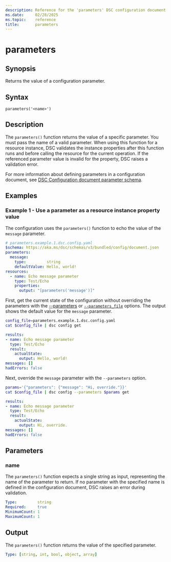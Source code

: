 ```yaml
---
description: Reference for the 'parameters' DSC configuration document function
ms.date:     02/28/2025
ms.topic:    reference
title:       parameters
---
```


# parameters

## Synopsis

Returns the value of a configuration parameter.

## Syntax

```Syntax
parameters('<name>')
```

## Description

The `parameters()` function returns the value of a specific parameter. You must pass the name of
a valid parameter. When using this function for a resource instance, DSC validates the instance
properties after this function runs and before calling the resource for the current operation. If
the referenced parameter value is invalid for the property, DSC raises a validation error.

For more information about defining parameters in a configuration document, see
[DSC Configuration document parameter schema][01].

## Examples

### Example 1 - Use a parameter as a resource instance property value

The configuration uses the `parameters()` function to echo the value of the `message` parameter.

```yaml
# parameters.example.1.dsc.config.yaml
$schema: https://aka.ms/dsc/schemas/v3/bundled/config/document.json
parameters:
  message:
    type:         string
    defaultValue: Hello, world!
resources:
  - name: Echo message parameter
    type: Test/Echo
    properties:
      output: "[parameters('message')]"
```

First, get the current state of the configuration without overriding the parameters with the
[--parameters][02] or [`--parameters_file`][03] options. The output shows the default value for the
`message` parameter.

```bash
config_file=parameters.example.1.dsc.config.yaml
cat $config_file | dsc config get
```

```yaml
results:
- name: Echo message parameter
  type: Test/Echo
  result:
    actualState:
      output: Hello, world!
messages: []
hadErrors: false
```

Next, override the `message` parameter with the `--parameters` option.

```bash
params='{"parameters": {"message": "Hi, override."}}'
cat $config_file | dsc config --parameters $params get
```

```yaml
results:
- name: Echo message parameter
  type: Test/Echo
  result:
    actualState:
      output: Hi, override.
messages: []
hadErrors: false
```

## Parameters

### name

The `parameters()` function expects a single string as input, representing the name of the
parameter to return. If no parameter with the specified name is defined in the configuration
document, DSC raises an error during validation.

```yaml
Type:         string
Required:     true
MinimumCount: 1
MaximumCount: 1
```

## Output

The `parameters()` function returns the value of the specified parameter.

```yaml
Type: [string, int, bool, object, array]
```

<!-- Link reference definitions -->
[01]: ../parameter.md
[02]: ../../../cli/config/command.md#-p---parameters
[03]: ../../../cli/config/command.md#-f---parameters_file
